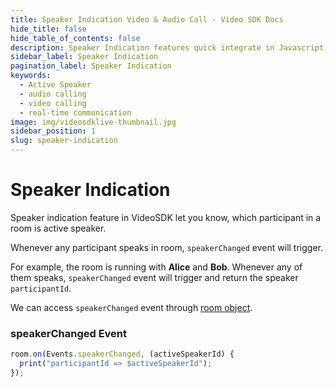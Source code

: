 ```yaml
---
title: Speaker Indication Video & Audio Call - Video SDK Docs
hide_title: false
hide_table_of_contents: false
description: Speaker Indication features quick integrate in Javascript, React JS, Android, IOS, React Native, Flutter with Video SDK to add live video & audio conferencing to your applications.
sidebar_label: Speaker Indication
pagination_label: Speaker Indication
keywords:
  - Active Speaker
  - audio calling
  - video calling
  - real-time communication
image: img/videosdklive-thumbnail.jpg
sidebar_position: 1
slug: speaker-indication
---
```


# Speaker Indication

Speaker indication feature in VideoSDK let you know, which participant in a room is active speaker.

Whenever any participant speaks in room, `speakerChanged` event will trigger.

For example, the room is running with **Alice** and **Bob**. Whenever any of them speaks, `speakerChanged` event will trigger and return the speaker `participantId`.

We can access `speakerChanged` event through [room object](./start-join-room#2-initialization).

### speakerChanged Event

```js
room.on(Events.speakerChanged, (activeSpeakerId) {
  print("participantId => $activeSpeakerId");
});
```
